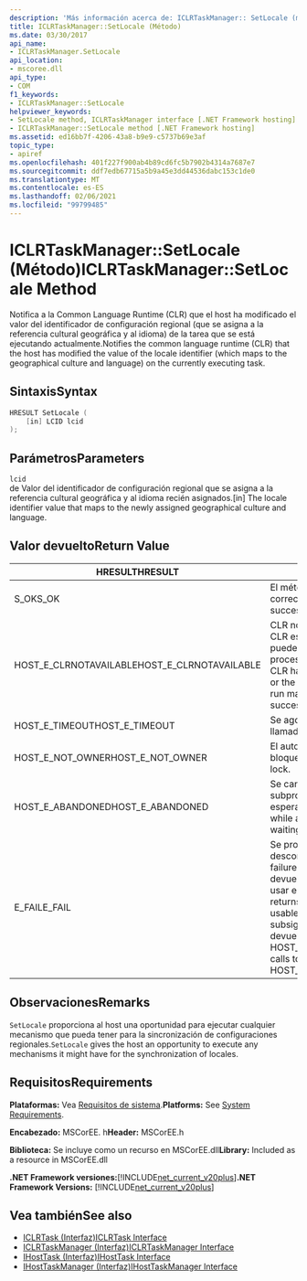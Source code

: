 ```yaml
---
description: 'Más información acerca de: ICLRTaskManager:: SetLocale (método)'
title: ICLRTaskManager::SetLocale (Método)
ms.date: 03/30/2017
api_name:
- ICLRTaskManager.SetLocale
api_location:
- mscoree.dll
api_type:
- COM
f1_keywords:
- ICLRTaskManager::SetLocale
helpviewer_keywords:
- SetLocale method, ICLRTaskManager interface [.NET Framework hosting]
- ICLRTaskManager::SetLocale method [.NET Framework hosting]
ms.assetid: ed16bb7f-4206-43a8-b9e9-c5737b69e3af
topic_type:
- apiref
ms.openlocfilehash: 401f227f900ab4b89cd6fc5b7902b4314a7687e7
ms.sourcegitcommit: ddf7edb67715a5b9a45e3dd44536dabc153c1de0
ms.translationtype: MT
ms.contentlocale: es-ES
ms.lasthandoff: 02/06/2021
ms.locfileid: "99799485"
---
```

# <a name="iclrtaskmanagersetlocale-method"></a><span data-ttu-id="63506-103">ICLRTaskManager::SetLocale (Método)</span><span class="sxs-lookup"><span data-stu-id="63506-103">ICLRTaskManager::SetLocale Method</span></span>

<span data-ttu-id="63506-104">Notifica a la Common Language Runtime (CLR) que el host ha modificado el valor del identificador de configuración regional (que se asigna a la referencia cultural geográfica y al idioma) de la tarea que se está ejecutando actualmente.</span><span class="sxs-lookup"><span data-stu-id="63506-104">Notifies the common language runtime (CLR) that the host has modified the value of the locale identifier (which maps to the geographical culture and language) on the currently executing task.</span></span>  
  
## <a name="syntax"></a><span data-ttu-id="63506-105">Sintaxis</span><span class="sxs-lookup"><span data-stu-id="63506-105">Syntax</span></span>  
  
```cpp  
HRESULT SetLocale (  
    [in] LCID lcid  
);  
```  
  
## <a name="parameters"></a><span data-ttu-id="63506-106">Parámetros</span><span class="sxs-lookup"><span data-stu-id="63506-106">Parameters</span></span>  

 `lcid`  
 <span data-ttu-id="63506-107">de Valor del identificador de configuración regional que se asigna a la referencia cultural geográfica y al idioma recién asignados.</span><span class="sxs-lookup"><span data-stu-id="63506-107">[in] The locale identifier value that maps to the newly assigned geographical culture and language.</span></span>  
  
## <a name="return-value"></a><span data-ttu-id="63506-108">Valor devuelto</span><span class="sxs-lookup"><span data-stu-id="63506-108">Return Value</span></span>  
  
|<span data-ttu-id="63506-109">HRESULT</span><span class="sxs-lookup"><span data-stu-id="63506-109">HRESULT</span></span>|<span data-ttu-id="63506-110">Descripción</span><span class="sxs-lookup"><span data-stu-id="63506-110">Description</span></span>|  
|-------------|-----------------|  
|<span data-ttu-id="63506-111">S_OK</span><span class="sxs-lookup"><span data-stu-id="63506-111">S_OK</span></span>|<span data-ttu-id="63506-112">El método se devolvió correctamente.</span><span class="sxs-lookup"><span data-stu-id="63506-112">The method returned successfully.</span></span>|  
|<span data-ttu-id="63506-113">HOST_E_CLRNOTAVAILABLE</span><span class="sxs-lookup"><span data-stu-id="63506-113">HOST_E_CLRNOTAVAILABLE</span></span>|<span data-ttu-id="63506-114">CLR no se ha cargado en un proceso o CLR está en un estado en el que no puede ejecutar código administrado ni procesar la llamada correctamente.</span><span class="sxs-lookup"><span data-stu-id="63506-114">The CLR has not been loaded into a process, or the CLR is in a state in which it cannot run managed code or process the call successfully.</span></span>|  
|<span data-ttu-id="63506-115">HOST_E_TIMEOUT</span><span class="sxs-lookup"><span data-stu-id="63506-115">HOST_E_TIMEOUT</span></span>|<span data-ttu-id="63506-116">Se agotó el tiempo de espera de la llamada.</span><span class="sxs-lookup"><span data-stu-id="63506-116">The call timed out.</span></span>|  
|<span data-ttu-id="63506-117">HOST_E_NOT_OWNER</span><span class="sxs-lookup"><span data-stu-id="63506-117">HOST_E_NOT_OWNER</span></span>|<span data-ttu-id="63506-118">El autor de la llamada no posee el bloqueo.</span><span class="sxs-lookup"><span data-stu-id="63506-118">The caller does not own the lock.</span></span>|  
|<span data-ttu-id="63506-119">HOST_E_ABANDONED</span><span class="sxs-lookup"><span data-stu-id="63506-119">HOST_E_ABANDONED</span></span>|<span data-ttu-id="63506-120">Se canceló un evento mientras un subproceso o fibra bloqueados estaba esperando en él.</span><span class="sxs-lookup"><span data-stu-id="63506-120">An event was canceled while a blocked thread or fiber was waiting on it.</span></span>|  
|<span data-ttu-id="63506-121">E_FAIL</span><span class="sxs-lookup"><span data-stu-id="63506-121">E_FAIL</span></span>|<span data-ttu-id="63506-122">Se produjo un error grave desconocido.</span><span class="sxs-lookup"><span data-stu-id="63506-122">An unknown catastrophic failure occurred.</span></span> <span data-ttu-id="63506-123">Cuando un método devuelve E_FAIL, CLR ya no se puede usar en el proceso.</span><span class="sxs-lookup"><span data-stu-id="63506-123">When a method returns E_FAIL, the CLR is no longer usable within the process.</span></span> <span data-ttu-id="63506-124">Las llamadas subsiguientes a métodos de hospedaje devuelven HOST_E_CLRNOTAVAILABLE.</span><span class="sxs-lookup"><span data-stu-id="63506-124">Subsequent calls to hosting methods return HOST_E_CLRNOTAVAILABLE.</span></span>|  
  
## <a name="remarks"></a><span data-ttu-id="63506-125">Observaciones</span><span class="sxs-lookup"><span data-stu-id="63506-125">Remarks</span></span>  

 <span data-ttu-id="63506-126">`SetLocale` proporciona al host una oportunidad para ejecutar cualquier mecanismo que pueda tener para la sincronización de configuraciones regionales.</span><span class="sxs-lookup"><span data-stu-id="63506-126">`SetLocale` gives the host an opportunity to execute any mechanisms it might have for the synchronization of locales.</span></span>  
  
## <a name="requirements"></a><span data-ttu-id="63506-127">Requisitos</span><span class="sxs-lookup"><span data-stu-id="63506-127">Requirements</span></span>  

 <span data-ttu-id="63506-128">**Plataformas:** Vea [Requisitos de sistema](../../get-started/system-requirements.md).</span><span class="sxs-lookup"><span data-stu-id="63506-128">**Platforms:** See [System Requirements](../../get-started/system-requirements.md).</span></span>  
  
 <span data-ttu-id="63506-129">**Encabezado:** MSCorEE. h</span><span class="sxs-lookup"><span data-stu-id="63506-129">**Header:** MSCorEE.h</span></span>  
  
 <span data-ttu-id="63506-130">**Biblioteca:** Se incluye como un recurso en MSCorEE.dll</span><span class="sxs-lookup"><span data-stu-id="63506-130">**Library:** Included as a resource in MSCorEE.dll</span></span>  
  
 <span data-ttu-id="63506-131">**.NET Framework versiones:**[!INCLUDE[net_current_v20plus](../../../../includes/net-current-v20plus-md.md)]</span><span class="sxs-lookup"><span data-stu-id="63506-131">**.NET Framework Versions:** [!INCLUDE[net_current_v20plus](../../../../includes/net-current-v20plus-md.md)]</span></span>  
  
## <a name="see-also"></a><span data-ttu-id="63506-132">Vea también</span><span class="sxs-lookup"><span data-stu-id="63506-132">See also</span></span>

- [<span data-ttu-id="63506-133">ICLRTask (Interfaz)</span><span class="sxs-lookup"><span data-stu-id="63506-133">ICLRTask Interface</span></span>](iclrtask-interface.md)
- [<span data-ttu-id="63506-134">ICLRTaskManager (Interfaz)</span><span class="sxs-lookup"><span data-stu-id="63506-134">ICLRTaskManager Interface</span></span>](iclrtaskmanager-interface.md)
- [<span data-ttu-id="63506-135">IHostTask (Interfaz)</span><span class="sxs-lookup"><span data-stu-id="63506-135">IHostTask Interface</span></span>](ihosttask-interface.md)
- [<span data-ttu-id="63506-136">IHostTaskManager (Interfaz)</span><span class="sxs-lookup"><span data-stu-id="63506-136">IHostTaskManager Interface</span></span>](ihosttaskmanager-interface.md)
